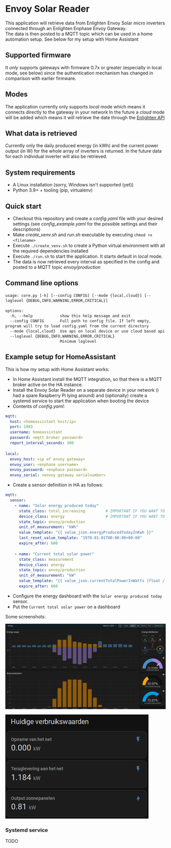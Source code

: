 # Envoy Solar Reader

This application will retrieve data from Enlighten Envoy Solar micro inverters connected through an Enlighten Enphase Envoy Gateway.   
The data is then posted to a MQTT topic which can be used in a home automation setup. See below for my setup with Home Assistant

## Supported firmware
It *only* supports gateways with firmware 0.7x or greater (especially in local mode, see below) since the authentication mechanism has changed in comparison
with earlier firmware.

## Modes
The application currently only supports *local* mode which means it connects directly to the gateway in your network
In the future a *cloud* mode will be added which means it will retrieve the date through the [Enlighten API](https://developer-v4.enphase.com)

## What data is retrieved
Currently only the daily produced energy (in kWh) and the current power output (in W) for the whole array of inverters is returned.
In the future data for each individual inverter will also be retrieved.


## System requirements
- A Linux installation (sorry, Windows isn't supported (yet))
- Python 3.9+ + tooling (pip, virtualenv)


## Quick start
- Checkout this repository and create a *config.yaml* file with your desired settings (see *config_example.yaml* for the possible settings
and their descriptions)
- Make *create_venv.sh* and *run.sh* executable by executing `chmod +x <filename>`
- Execute `./create_venv.sh` to create a Python virtual environment with all the required dependencies installed
- Execute `./run.sh` to start the application. It starts default in *local* mode.
- The data is now retrieved every interval as specified in the config and posted to a MQTT topic *envoy/production*

## Command line options
```
usage: core.py [-h] [--config CONFIG] [--mode {local,cloud}] [--loglevel {DEBUG,INFO,WARNING,ERROR,CRITICAL}]

options:
  -h, --help            show this help message and exit
  --config CONFIG       Full path to config file. If left empty, program will try to load config.yaml from the current directory
  --mode {local,cloud}  Use api on local device or use cloud based api
  --loglevel {DEBUG,INFO,WARNING,ERROR,CRITICAL}
                        Minimum loglevel

```


## Example setup for HomeAssistant
This is how my setup with Home Assistant works:
- In Home Assistant install the MQTT integration, so that there is a MQTT broker active on the HA instance.
- Install the Envoy Solar Reader on a separate device in your network (i had a spare Raspberry Pi lying around) and (optionally) create
  a systemd service to start the application when booting the device 
- Contents of *config.yaml*:
```yaml
mqtt:
  host: <homeassistant host/ip>
  port: 1883
  username: homeassistant
  password: <mqtt broker password>
  report_interval_seconds: 300

local:
  envoy_host: <ip of envoy gateway>
  envoy_user: <enphase username>
  envoy_password: <enphase password>
  envoy_serial: <envoy gateway serialnumber>
  ```
- Create a  sensor definition in HA as follows:

```yaml
mqtt:
  sensor:
    - name: "Solar energy produced today"
      state_class: total_increasing         # IMPORTANT IF YOU WANT TO USE THIS IN THE ENERGY DASHBOARD
      device_class: energy                  # IMPORTANT IF YOU WANT TO USE THIS IN THE ENERGY DASHBOARD
      state_topic: envoy/production
      unit_of_measurement: "kWh"
      value_template: "{{ value_json.energyProducedTodayInKwh }}"
      last_reset_value_template: "1970-01-01T00:00:00+00:00"
      expire_after: 600
    
    - name: "Current total solar power"
      state_class: measurement
      device_class: energy
      state_topic: envoy/production
      unit_of_measurement: "kW"
      value_template: "{{ value_json.currentTotalPowerInWatts |float / 1000 }}"
      expire_after: 600

```
- Configure the energy dashboard with the `Solar energy produced today` sensor.
- Put the `Current total solar power` on a dashboard  

Some screenshots:

![screenshot_energy_dashboard](screenshot_energy_dashboard.png)  

![screenshot_dashboard_with_current_power.png](screenshot_dashboard_with_current_power.png)


### Systemd service
TODO


